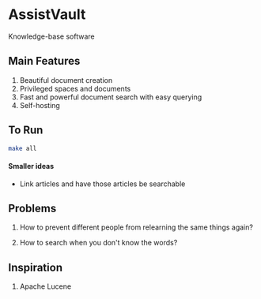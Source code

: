 # AssistVault

Knowledge-base software

## Main Features

1. Beautiful document creation
2. Privileged spaces and documents
3. Fast and powerful document search with easy querying
4. Self-hosting

## To Run

```bash
make all
```

#### Smaller ideas

- Link articles and have those articles be searchable

## Problems

1. How to prevent different people from relearning the same things again?

2. How to search when you don't know the words?

## Inspiration

1. Apache Lucene
